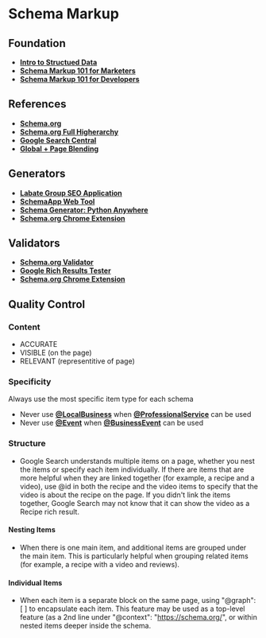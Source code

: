 # Schema Markup

## Foundation
* **[Intro to Structued Data](https://developers.google.com/search/docs/advanced/structured-data/intro-structured-data)**
* **[Schema Markup 101 for Marketers](https://labate.io/blog/what-is-schema-markup-the-basics)**
* **[Schema Markup 101 for Developers](https://labate.io/blog/schema-markup-for-website-developers)**

## References
* **[Schema.org](https://schema.org)**
* **[Schema.org Full Higherarchy](https://schema.org/docs/full.html)**
* **[Google Search Central](https://search.google.com/search-console?lfhs=2)**
* **[Global + Page Blending](https://labate.io/blog/global-and-page-specific-schema-markup-in-1-script-how)**

## Generators
* **[Labate Group SEO Application](https://labate.io/applications/schema)**
* **[SchemaApp Web Tool](https://www.schemaapp.com/tools/jsonld-schema-generator/)**
* **[Schema Generator: Python Anywhere](https://schema.pythonanywhere.com)**
* **[Schema.org Chrome Extension](https://chrome.google.com/webstore/detail/schema-builder-tester-for)**

## Validators
* **[Schema.org Validator](https://validator.schema.org)**
* **[Google Rich Results Tester](https://search.google.com/test/rich-results)**
* **[Schema.org Chrome Extension](https://chrome.google.com/webstore/detail/schema-builder-tester-for)**

## Quality Control
### Content
- ACCURATE
- VISIBLE (on the page)
- RELEVANT (representitive of page)

### Specificity
Always use the most specific item type for each schema
* Never use **[@LocalBusiness](https://schema.org/LocalBusiness)** when **[@ProfessionalService](https://schema.org/ProfessionalSerivce)** can be used
* Never use **[@Event](https://schema.org/Event)** when **[@BusinessEvent](https://schema.org/BusinessEvent)** can be used

### Structure
* Google Search understands multiple items on a page, whether you nest the items or specify each item individually. If there are items that are more helpful when they are linked together (for example, a recipe and a video), use @id in both the recipe and the video items to specify that the video is about the recipe on the page. If you didn't link the items together, Google Search may not know that it can show the video as a Recipe rich result.

#### Nesting Items
* When there is one main item, and additional items are grouped under the main item. This is particularly helpful when grouping related items (for example, a recipe with a video and reviews).

#### Individual Items
* When each item is a separate block on the same page, using "@graph": [ ] to encapsulate each item. This feature may be used as a top-level feature (as a 2nd line under "@context": "https://schema.org/", or within nested items deeper inside the schema.






